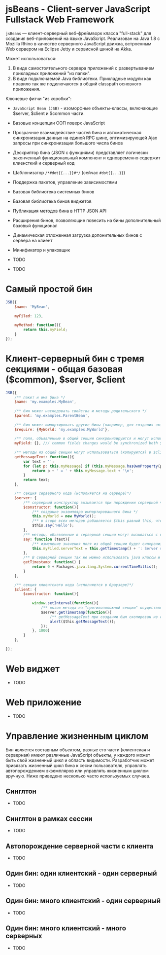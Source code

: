 # jsBeans - Client-server JavaScript Fullstack  Web Framework
  
 ```jsBeans``` — клиент-серверный веб-фреймворк класса "full-stack" для создания веб-приложений на языке JavaScript. Реализован на Java 1.8 с Mozilla Rhino в качестве серверного JavaScript движка, встроенным Web сервером на Eclipse Jetty и сервисной шиной на Akka.
 
 Может использоваться:
 1. В виде самостоятельного сервера приложений с развертыванием прикладных приложений "из папки".
 2. В виде подключаемой Java библиотеки. Прикладные модули как правило так же подключаются в общий classpath основного приложения.
 
 Ключевые фитчи "из коробки":
 * ```JavaScript Bean (JSB)``` - изоморфные объекты-классы, включающие $server, $client и $common части.
 * Базовые концепции ООП поверх JavaScript
 * Прозрачное взаимодействие частей бина и автоматическая синхронизация данных на единой RPC шине, оптимизирующей Ajax запросы при синхронизации большого числа бинов 
 * Дескриптор бина (JSON с функциями) представляет логически законченный функциональный компонент и одновременно содержит клиенсткий и серверный код
 * Шаблонизатор ```/*#dot{{...}}#*/``` (сейчас ```#dot{{...}}```)
 * Поддержка пакетов, управление зависимостями
 * Базовая библиотека системных бинов
 * Базовая библиотека бинов виджетов
 * Публикация методов бина в HTTP JSON API
 * Расширения бинов, позволяющие повесить на бины дополнительный базовый функционал
 * Динамическая отложенная загрузка допонительных бинов с сервера на клиент
 * Минификатор и упаковщик

 * TODO
 * TODO

# Самый простой бин

```javascript
JSB({
    $name: 'MyBean',
    
    myFiled: 123,
    
    myMethod: function(){
        return this.myField;
    }    
});
```

# Клиент-серверный бин с тремя секциями - общая базовая ($common), $server, $client

```javascript
JSB({
    /** пакет и имя бина */
    $name: 'my.examples.MyBean',
    
    /** бин может наследовать свойства и методы родительского */
    $parent: 'my.examples.ParentBean',
     
    /** бин может импортировать другие бины (например, для создания экземпляров), типы импортированных бинов будут интегрированы в scope методов */
    $require: {MyWorld: 'my.examples.MyWorld'},
     
    /** поля, объявленные в общей секции синхронизируются и могут использоваться в $client и $server прозрачно (производится слияние изменений)*/
    myField: {}, /// common fields changes would be synchronized both $client and $server
    
    /** методы из общей секции могут использоваться (копируются) в $client и $server*/
    getMessageText: function(){
        var text = '';
        for (let p: this.myMessage) if (this.myMessage.hasOwnProperty(p)) {
            return p + ' = ' + this.myMessage.text + '\n';
        }
        return text;
    },

    /** секция серверного кода (исполняется на сервере)*/
    $server: {
        /** серверный конструктор вызывается при порождении серверной части экземпляра бина */
        $constructor: function(){
            /** создание экземпляра импортированного бина */
            this.myWorld = new MyWorld();
            /** в scope всех методов добавляется $this равный this, чтобы перед вложенными функциями не декларировать 'var self = this' */
            $this.say('Hello');                            
        },
        /** методы, объявленные в серверной секции могут вызываться с клиента и наоборот */
        say: function (text){
            /** изменение значения поля из общей секции будет синхронизировано с клиентом и в $client this.myFiled будет обновлено */
            this.myFiled.serverText = this.getTimestamp() + ': Server say ' + text + '!';
        },
        /** В серверной секции так же можно использовать java классы и объекты, добавив префикс 'Packages.' */
        getTimestamp: function() {
            return 0 + Packages.java.lang.System.currentTimeMillis();
        }
    },

    /** секция клиентского кода (исполняется в браузере)*/
    $client: {
        $constructor: function(){          
            
            window.setInterval(function(){
                /** вызов метода из "противоположной секции" осуществляется асинхронно через адаптер*/
                $server.getTimestamp(function(){                    
                    /** getMessageText при создании был скопирован из общей секции, поэтому использовает значение this.myFiled на клиенте */
                    alert($this.getMessageText());
                });                
            }, 1000)
        }
    },
    
});
```

# Web виджет
* TODO

# Web приложение
* TODO

# Управление жизненным циклом
Бин является составным объектом, разные его части (клиентская и серверная) имеют различные JavaScript объекты, у каждого может быть свой жизненный цикл и область видимости. Разработчик может привязать жизненный цикл бина к сесии пользователя, управлять автопорождением экземпляров или управлять жизненным циклом вручную. Ниже приведено несколько часто используемых случаев. 

## Синглтон 
* TODO

## Синглтон в рамках сессии
* TODO

## Автопорождение серверной части с клиента
* TODO

## Один бин: один клиентский - один серверный
* TODO

## Один бин: много клиентский - один серверный
* TODO

## Один бин: много клиентский - много серверных
* TODO


  